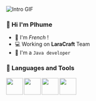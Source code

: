 ![Intro GIF](intro.gif)

### 👋 Hi I'm Plhume

- 🥖 I'm _French_ !
- 💻 Working on **LaraCraft** Team
- 🤔 I'm a ``Java developer``

### 📐 Languages and Tools

<img align="left" height="45px" width="45px" src="https://bit.ly/3rw9m8C">
<img align="left" height="45px" width="45px" src="https://upload.wikimedia.org/wikipedia/commons/thumb/9/9a/Visual_Studio_Code_1.35_icon.svg/2048px-Visual_Studio_Code_1.35_icon.svg.png">
<img align="left" height="45px" width="45px" src="https://upload.wikimedia.org/wikipedia/commons/thumb/9/9c/IntelliJ_IDEA_Icon.svg/1200px-IntelliJ_IDEA_Icon.svg.png">
<img align="left" height="45px" width="45px" src="https://cdn-icons-png.flaticon.com/512/1183/1183669.png">
